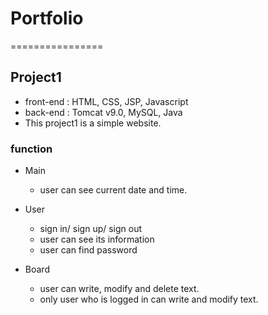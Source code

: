 # Portfolio
================
## Project1
- front-end : HTML, CSS, JSP, Javascript
- back-end : Tomcat v9.0, MySQL, Java
- This project1 is a simple website.

### function
+ Main
  + user can see current date and time.

+ User
  + sign in/ sign up/ sign out
  + user can see its information
  + user can find password

+ Board
  + user can write, modify and delete text.
  + only user who is logged in can write and modify text.
